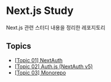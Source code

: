 # Next.js Study

Next.js 관련 스터디 내용을 정리한 레포지토리

## Topics

- [[Topic 01] NextAuth](./topics/01-next-auth/)
- [[Topic 02] Auth.js (NextAuth v5)](./topics/02-next-auth-v5/)
- [[Topic 03] Monorepo](./topics/03-monorepo/)
